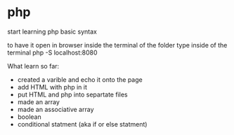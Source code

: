# php

start learning php basic syntax

to have it open in browser
inside the terminal of the folder type inside of the terminal
    php -S localhost:8080

What learn so far:

- created a varible and echo it onto the page
- add HTML with php in it 
- put HTML and php into separtate files
- made an array
- made an associative array
- boolean  
- conditional statment (aka if or else statment)
